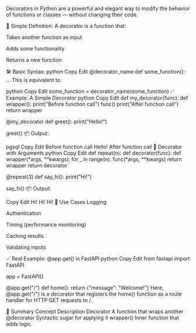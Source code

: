 Decorators in Python are a powerful and elegant way to modify the behavior of functions or classes — without changing their code.

🧠 Simple Definition:
A decorator is a function that:

Takes another function as input

Adds some functionality

Returns a new function

🛠 Basic Syntax:
python
Copy
Edit
@decorator_name
def some_function():
    ...
This is equivalent to:

python
Copy
Edit
some_function = decorator_name(some_function)
✅ Example: A Simple Decorator
python
Copy
Edit
def my_decorator(func):
    def wrapper():
        print("Before function call")
        func()
        print("After function call")
    return wrapper

@my_decorator
def greet():
    print("Hello!")

greet()
📦 Output:

pgsql
Copy
Edit
Before function call
Hello!
After function call
🔄 Decorator with Arguments
python
Copy
Edit
def repeat(n):
    def decorator(func):
        def wrapper(*args, **kwargs):
            for _ in range(n):
                func(*args, **kwargs)
        return wrapper
    return decorator

@repeat(3)
def say_hi():
    print("Hi!")

say_hi()
📦 Output:

Copy
Edit
Hi!
Hi!
Hi!
🎯 Use Cases
Logging

Authentication

Timing (performance monitoring)

Caching results

Validating inputs

✅ Real Example: @app.get() in FastAPI
python
Copy
Edit
from fastapi import FastAPI

app = FastAPI()

@app.get("/")
def home():
    return {"message": "Welcome!"}
Here, @app.get("/") is a decorator that registers the home() function as a route handler for HTTP GET requests to /.

📌 Summary
Concept	Description
Decorator	A function that wraps another
@decorator	Syntactic sugar for applying it
wrapper()	Inner function that adds logic
